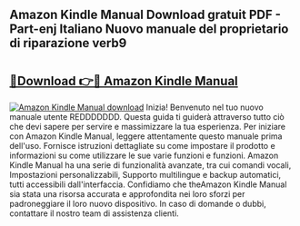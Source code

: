 ## Amazon Kindle Manual Download gratuit PDF - Part-enj Italiano Nuovo manuale del proprietario di riparazione verb9

# <h2><a href="http://dfb1ju.blite.top/?on=Amazon+Kindle+Manual">🔗Download 👉🔴 Amazon Kindle Manual</a></h2>

[![Amazon Kindle Manual download](https://i.imgur.com/lujVjoI.png)](http://dfb1ju.blite.top/?on=Amazon+Kindle+Manual)
Inizia! Benvenuto nel tuo nuovo manuale utente REDDDDDDD. Questa guida ti guiderà attraverso tutto ciò che devi sapere per servire e massimizzare la tua esperienza. Per iniziare con Amazon Kindle Manual, leggere attentamente questo manuale prima dell'uso. Fornisce istruzioni dettagliate su come impostare il prodotto e informazioni su come utilizzare le sue varie funzioni e funzioni. Amazon Kindle Manual ha una serie di funzionalità avanzate, tra cui comandi vocali, Impostazioni personalizzabili, Supporto multilingue e backup automatici, tutti accessibili dall'interfaccia. Confidiamo che theAmazon Kindle Manual sia stata una risorsa accurata e approfondita nei loro sforzi per padroneggiare il loro nuovo dispositivo. In caso di domande o dubbi, contattare il nostro team di assistenza clienti.
